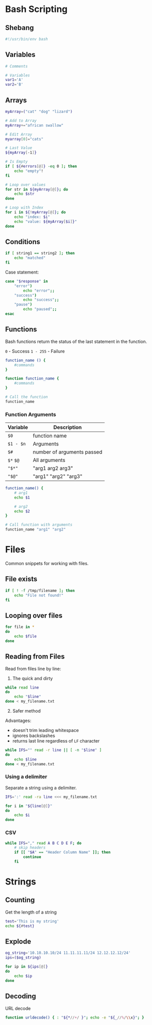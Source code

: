 # Bash Scripting

## Shebang
```sh
#!/usr/bin/env bash
```

## Variables
```sh
# Comments

# Variables
var1='A'
var2='B'
```

## Arrays
```sh
myArray=("cat" "dog" "lizard")

# Add to Array
myArray+="african swallow"

# Edit Array
myarray[0]="cats"

# Last Value
${myArray[-1]}

# Is Empty
if [ ${#errors[@]} -eq 0 ]; then
    echo "empty"!
fi

# Loop over values
for str in ${myArray[@]}; do
    echo $str
done

# Loop with Index
for i in ${!myArray[@]}; do
    echo "index: $i"
    echo "value: ${myArray[$i]}" 
done
```

## Conditions
```sh
if [ string1 == string2 ]; then
    echo "matched"
fi
```

Case statement:
```sh
case "$response" in 
    "error")
        echo "error";;
    "success")
        echo "success";;
    "pause")
        echo "paused";;
esac
```

## Functions
Bash functions return the status of the last statement in the function.

`0` - Success
`1 - 255` - Failure 

```sh
function_name () {
    #commands
}

function function_name {
    #commands
}

# Call the function
function_name
```
### Function Arguments

| Variable | Description |
| -------- | ----------- |
| `$0` | function name | 
| `$1 - $n` | Arguments | 
| `$#` | number of arguments passed | 
| `$*` `$@` | All arguments | 
| `"$*"` | "arg1 arg2 arg3" | 
| `"$@"` | "arg1" "arg2" "arg3" | 

```sh
function_name() {
    # arg1
    echo $1

    # arg2
    echo $2
}

# Call function with arguments
function_name "arg1" "arg2"
```
# Files
Common snippets for working with files.

## File exists
```sh
if [ ! -f /tmp/filename ]; then
    echo "File not found!"
fi
```

## Looping over files
```sh
for file in *
do
    echo $file
done
```

## Reading from Files
Read from files line by line:

1. The quick and dirty
```sh
while read line
do
    echo "$line"
done < my_filename.txt
```

2. Safer method

Advantages:
- doesn't trim leading whitespace
- ignores backslashes
- returns last line regardless of `LF` character

```sh
while IFS="" read -r line || [ -n "$line" ]
do
    echo $line
done < my_filename.txt
```

### Using a delimiter
Separate a string using a delimiter.
```sh
IFS=':' read -ra line <<< my_filename.txt

for i in "${line[@]}"
do
    echo $i
done

```

### CSV
```sh
while IFS="," read A B C D E F; do
    # skip headers
    if [[ "$A" == "Header Column Name" ]]; then
        continue
    fi
```

# Strings

## Counting
Get the length of a string
```sh
test='This is my string'
echo ${#test}
```

## Explode
```sh
og_string='10.10.10.10/24 11.11.11.11/24 12.12.12.12/24'
ips=($og_string)

for ip in ${ips[@]}
do
    echo $ip
done
```

## Decoding

URL decode
```sh
function urldecode() { : "${*//+/ }"; echo -e "${_//%/\\x}"; }
```
